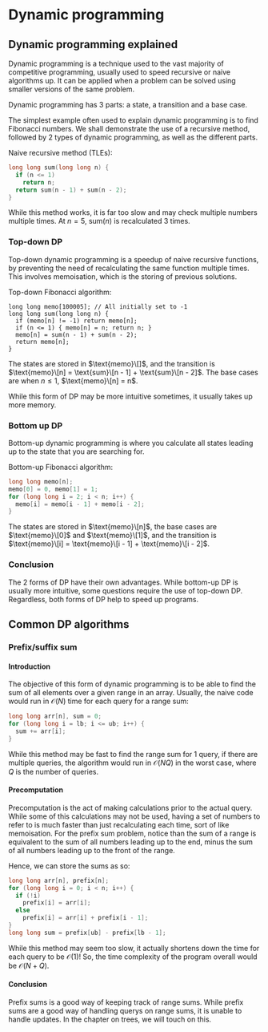 # Dynamic programming

<Toc />

## Dynamic programming explained

Dynamic programming is a technique used to the vast majority of competitive programming,
usually used to speed recursive or naive algorithms up.
It can be applied when a problem can be solved using smaller versions of the same problem.

Dynamic programming has 3 parts: a state, a transition and a base case.

The simplest example often used to explain dynamic programming is to find Fibonacci numbers.
We shall demonstrate the use of a recursive method, followed by 2 types of dynamic programming, as well as the different parts.

Naive recursive method (TLEs):

```cpp
long long sum(long long n) {
  if (n <= 1)
    return n;
  return sum(n - 1) + sum(n - 2);
}
```

While this method works, it is far too slow and may check multiple numbers multiple times.
At $n = 5$, $\text{sum}(n)$ is recalculated 3 times.

### Top-down DP

Top-down dynamic programming is a speedup of naive recursive functions, by preventing the need of recalculating the same function multiple times.
This involves memoisation, which is the storing of previous solutions.

Top-down Fibonacci algorithm:

```cpp{1,3,5}
long long memo[100005]; // All initially set to -1
long long sum(long long n) {
  if (memo[n] != -1) return memo[n];
  if (n <= 1) { memo[n] = n; return n; }
  memo[n] = sum(n - 1) + sum(n - 2);
  return memo[n];
}
```

The states are stored in $\text{memo}\[]$, and the transition is $\text{memo}\[n] = \text{sum}\[n - 1] + \text{sum}\[n - 2]$. The base cases are when $n \leq 1$, $\text{memo}\[n] = n$.

While this form of DP may be more intuitive sometimes, it usually takes up more memory.

### Bottom up DP

Bottom-up dynamic programming is where you calculate all states leading up to the state that you are searching for.

Bottom-up Fibonacci algorithm:

```cpp
long long memo[n];
memo[0] = 0, memo[1] = 1;
for (long long i = 2; i < n; i++) {
  memo[i] = memo[i - 1] + memo[i - 2];
}
```

The states are stored in $\text{memo}\[n]$, the base cases are $\text{memo}\[0]$ and $\text{memo}\[1]$, and the transition is $\text{memo}\[i] = \text{memo}\[i - 1] + \text{memo}\[i - 2]$.

### Conclusion

The 2 forms of DP have their own advantages.
While bottom-up DP is usually more intuitive, some questions require the use of top-down DP.
Regardless, both forms of DP help to speed up programs.

## Common DP algorithms

### Prefix/suffix sum

#### Introduction

The objective of this form of dynamic programming is to be able to find the
sum of all elements over a given range in an array. Usually, the naive code
would run in $\mathcal{O}(N)$ time for each query for a range sum:

```cpp
long long arr[n], sum = 0;
for (long long i = lb; i <= ub; i++) {
  sum += arr[i];
}
```

While this method may be fast to find the range sum for 1 query,
if there are multiple queries, the algorithm would run in $\mathcal{O}(NQ)$ in
the worst case, where $Q$ is the number of queries.

#### Precomputation

Precomputation is the act of making calculations prior to the actual query.
While some of this calculations may not be used, having a set of numbers
to refer to is much faster than just recalculating each time, sort of
like memoisation. For the prefix sum problem, notice than the sum of
a range is equivalent to the sum of all numbers leading up to the end,
minus the sum of all numbers leading up to the front of the range.

Hence, we can store the sums as so:

```cpp
long long arr[n], prefix[n];
for (long long i = 0; i < n; i++) {
  if (!i)
    prefix[i] = arr[i];
  else
    prefix[i] = arr[i] + prefix[i - 1];
}
long long sum = prefix[ub] - prefix[lb - 1];
```

While this method may seem too slow, it actually shortens down
the time for each query to be $\mathcal{O}(1)$! So, the time
complexity of the program overall would be $\mathcal{O}(N + Q)$.

#### Conclusion

Prefix sums is a good way of keeping track of range sums.
While prefix sums are a good way of handling querys on range sums,
it is unable to handle updates. In the chapter on trees, we will touch on this.
